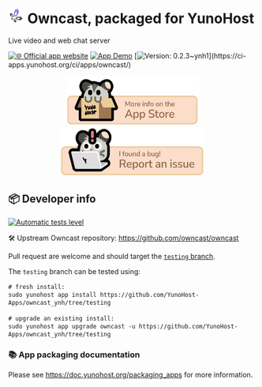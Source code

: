 <!--
N.B.: This README was automatically generated by <https://github.com/YunoHost/apps_tools/blob/main/readme_generator>
It shall NOT be edited by hand.
-->

<h1>
  <img src="https://raw.githubusercontent.com/YunoHost/apps/main/logos/owncast.png" width="32px" alt="Logo of Owncast">
  Owncast, packaged for YunoHost
</h1>

Live video and web chat server

[![🌐 Official app website](https://img.shields.io/badge/Official_app_website-darkgreen?style=for-the-badge)](https://owncast.online/)
[![App Demo](https://img.shields.io/badge/App_Demo-blue?style=for-the-badge)](https://watch.owncast.online/)
[![Version: 0.2.3~ynh1](https://img.shields.io/badge/Version-0.2.3~ynh1-rgba(0,150,0,1)?style=for-the-badge)](https://ci-apps.yunohost.org/ci/apps/owncast/)

<div align="center">
<a href="https://apps.yunohost.org/app/owncast"><img height="100px" src="https://github.com/YunoHost/yunohost-artwork/raw/refs/heads/main/badges/neopossum-badges/badge_more_info_on_the_appstore.svg"/></a>
<a href="https://github.com/YunoHost-Apps/owncast_ynh/issues"><img height="100px" src="https://github.com/YunoHost/yunohost-artwork/raw/refs/heads/main/badges/neopossum-badges/badge_report_an_issue.svg"/></a>
</div>

## 📦 Developer info

[![Automatic tests level](https://apps.yunohost.org/badge/cilevel/owncast)](https://ci-apps.yunohost.org/ci/apps/owncast/)

🛠️ Upstream Owncast repository: <https://github.com/owncast/owncast>

Pull request are welcome and should target the [`testing` branch](https://github.com/YunoHost-Apps/owncast_ynh/tree/testing).

The `testing` branch can be tested using:
```
# fresh install:
sudo yunohost app install https://github.com/YunoHost-Apps/owncast_ynh/tree/testing

# upgrade an existing install:
sudo yunohost app upgrade owncast -u https://github.com/YunoHost-Apps/owncast_ynh/tree/testing
```

### 📚 App packaging documentation

Please see <https://doc.yunohost.org/packaging_apps> for more information.